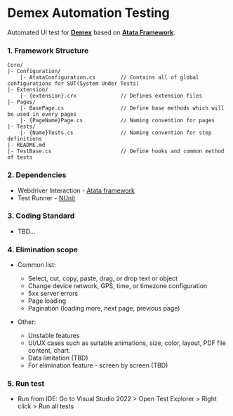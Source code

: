 # Demex Automation Testing

Automated UI test for **[Demex](dem.exchange)** based on **[Atata Framework](https://atata.io)**.

### 1. Framework Structure

```
Core/
|- Configuration/               
	|- AtataConfiguration.cs		// Contains all of global configurations for SUT(System Under Tests)
|- Extension/									
	|- {extension}.crx				// Defines extension files
|- Pages/							
	|- BasePage.cs					// Define base methods which will be used in every pages
	|- {PageName}Page.cs			// Naming convention for pages
|- Tests/
	|- {Name}Tests.cs				// Naming convention for step definitions
|- README.md
|- TestBase.cs						// Define hooks and common method of tests
```


### 2. Dependencies

- Webdriver Interaction - [Atata framework](https://atata.io)
- Test Runner - [NUnit](https://nunit.org/)

### 3. Coding Standard

- TBD...

### 4. Elimination scope

- Common list:
  - Select, cut, copy, paste, drag, or drop text or object
  - Change device network, GPS, time, or timezone configuration
  - 5xx server errors
  - Page loading
  - Pagination (loading more, next page, previous page)

- Other:
	- Unstable features
	- UI/UX cases such as suitable animations, size, color, layout, PDF file content, chart.
	- Data limitation (TBD)
	- For elimination feature - screen by screen (TBD)

### 5. Run test

- Run from IDE: Go to Visual Studio 2022 > Open Test Explorer > Right click > Run all tests